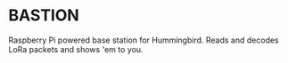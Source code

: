 # BASTION

Raspberry Pi powered base station for Hummingbird.
Reads and decodes LoRa packets and shows 'em to you.
